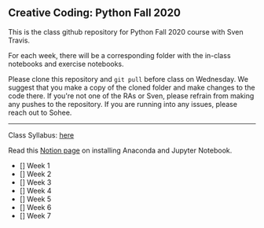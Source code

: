 ## Creative Coding: Python Fall 2020

This is the class github repository for Python Fall 2020 course with Sven Travis.

For each week, there will be a corresponding folder with the in-class notebooks and exercise notebooks. 

Please clone this repository and ```git pull``` before class on Wednesday. We suggest that you make a copy of the cloned folder and make changes to the code there. If you're not one of the RAs or Sven, please refrain from making any pushes to the repository. If you are running into any issues, please reach out to Sohee.

----------------------------

Class Syllabus: [here](https://docs.google.com/document/d/1-FSwfnRlbfZqVBROeNoW2HEKJ8INLVnpII1CeAdw9VU/edit?usp=sharing)

Read this [Notion page](https://www.notion.so/anaconda-jupter-notebook-9315faf27f41489aa06806a2851c04e2) on installing Anaconda and Jupyter Notebook.

- [] Week 1
- [] Week 2
- [] Week 3
- [] Week 4
- [] Week 5
- [] Week 6
- [] Week 7